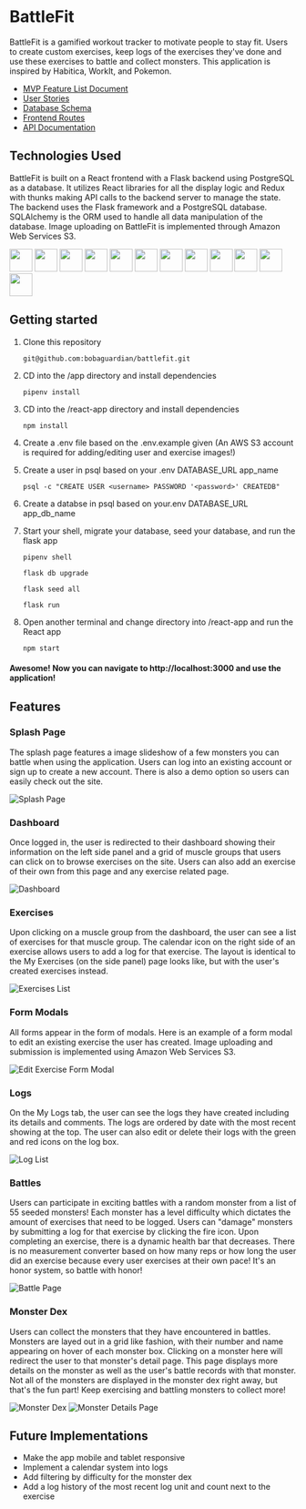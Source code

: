 # BattleFit

BattleFit is a gamified workout tracker to motivate people to stay fit. Users to create custom exercises, keep logs of the exercises they've done and use these exercises to battle and collect monsters. This application is inspired by Habitica, WorkIt, and Pokemon.

* [MVP Feature List Document](https://github.com/bobaguardian/battlefit/wiki/MVP-Feature-List)
* [User Stories](https://github.com/bobaguardian/battlefit/wiki/User-Stories)
* [Database Schema](https://github.com/bobaguardian/battlefit/wiki/Database-Schema)
* [Frontend Routes](https://github.com/bobaguardian/battlefit/wiki/Frontend-Routes)
* [API Documentation](https://github.com/bobaguardian/battlefit/wiki/API-Documentation)

## Technologies Used
BattleFit is built on a React frontend with a Flask backend using PostgreSQL as a database. It utilizes React libraries for all the display logic and Redux with thunks making API calls to the backend server to manage the state. The backend uses the Flask framework and a PostgreSQL database.  SQLAlchemy is the ORM used to handle all data manipulation of the database.  Image uploading on BattleFit is implemented through Amazon Web Services S3.

<img src="https://cdn.jsdelivr.net/gh/devicons/devicon/icons/python/python-original.svg" height=40/>  <img src="https://cdn.jsdelivr.net/gh/devicons/devicon/icons/flask/flask-original.svg" height=40/>  <img src="https://cdn.jsdelivr.net/gh/devicons/devicon/icons/sqlalchemy/sqlalchemy-original.svg" height=40/> <img  src="https://cdn.jsdelivr.net/gh/devicons/devicon/icons/javascript/javascript-original.svg"  height=40/> <img src="https://cdn.jsdelivr.net/gh/devicons/devicon/icons/react/react-original.svg" height=40/> <img src="https://cdn.jsdelivr.net/gh/devicons/devicon/icons/redux/redux-original.svg" height=40/> <img src="https://cdn.jsdelivr.net/gh/devicons/devicon/icons/nodejs/nodejs-plain-wordmark.svg" height=40/> <img  src="https://cdn.jsdelivr.net/gh/devicons/devicon/icons/css3/css3-original.svg"  height=40/> <img  src="https://cdn.jsdelivr.net/gh/devicons/devicon/icons/html5/html5-original.svg"  height=40/> <img  src="https://cdn.jsdelivr.net/gh/devicons/devicon/icons/git/git-original.svg"  height=40/> <img src="https://cdn.jsdelivr.net/gh/devicons/devicon/icons/docker/docker-original.svg" height=40/> <img  src="https://cdn.jsdelivr.net/gh/devicons/devicon/icons/vscode/vscode-original.svg"  height=40/>
 
 ## Getting started
1. Clone this repository

   ```git@github.com:bobaguardian/battlefit.git```

2. CD into the /app directory and install dependencies

    ```pipenv install```

3. CD into the /react-app directory and install dependencies

    ```npm install```

4.  Create a .env file based on the .env.example given (An AWS S3 account is required for adding/editing user and exercise images!)

5.  Create a user in psql based on your .env DATABASE_URL app_name

    ```psql -c "CREATE USER <username> PASSWORD '<password>' CREATEDB"```

6.  Create a databse in psql based on your.env DATABASE_URL app_db_name

7. Start your shell, migrate your database, seed your database, and run the flask app

   ```pipenv shell```

   ```flask db upgrade```

    ```flask seed all```

    ```flask run```

8. Open another terminal and change directory into /react-app and run the React app

	```npm start```

#### Awesome! Now you can navigate to http://localhost:3000 and use the application!


## Features

### Splash Page

The splash page features a image slideshow of a few monsters you can battle when using the application.  Users can log into an existing account or sign up to create a new account.  There is also a demo option so users can easily check out the site.

![Splash Page](./images/splash-page.png)


### Dashboard

Once logged in, the user is redirected to their dashboard showing their information on the left side panel and a grid of muscle groups that users can click on to browse exercises on the site.  Users can also add an exercise of their own from this page and any exercise related page.

![Dashboard](./images/dashboard-page.png)

### Exercises
Upon clicking on a muscle group from the dashboard, the user can see a list of exercises for that muscle group.  The calendar icon on the right side of an exercise allows users to add a log for that exercise.  The layout is identical to the My Exercises (on the side panel) page looks like, but with the user's created exercises instead.

![Exercises List](./images//exercises-page.JPG)

### Form Modals
All forms appear in the form of modals.  Here is an example of a form modal to edit an existing exercise the user has created.  Image uploading and submission is implemented using Amazon Web Services S3.

![Edit Exercise Form Modal](./images/edit-exercise-form-modal.JPG)

### Logs
On the My Logs tab, the user can see the logs they have created including its details and comments.  The logs are ordered by date with the most recent showing at the top.  The user can also edit or delete their logs with the green and red icons on the log box.

![Log List](./images/logs-page.png)

### Battles
Users can participate in exciting battles with a random monster from a list of 55 seeded monsters!  Each monster has a level difficulty which dictates the amount of exercises that need to be logged.  Users can "damage" monsters by submitting a log for that exercise by clicking the fire icon.  Upon completing an exercise, there is a dynamic health bar that decreases.  There is no measurement converter based on how many reps or how long the user did an exercise because every user exercises at their own pace!  It's an honor system, so battle with honor!

![Battle Page](./images/battle-page.JPG)

### Monster Dex
Users can collect the monsters that they have encountered in battles.  Monsters are layed out in a grid like fashion, with their number and name appearing on hover of each monster box.  Clicking on a monster here will redirect the user to that monster's detail page.  This page displays more details on the monster as well as the user's battle records with that monster.  Not all of the monsters are displayed in the monster dex right away, but that's the fun part!  Keep exercising and battling monsters to collect more!

![Monster Dex](./images/monster-dex-page.png)
![Monster Details Page](./images/monster-details.JPG)


## Future Implementations

* Make the app mobile and tablet responsive
* Implement a calendar system into logs
* Add filtering by difficulty for the monster dex
* Add a log history of the most recent log unit and count next to the exercise

<!-- ## Redux Store Tree -->
